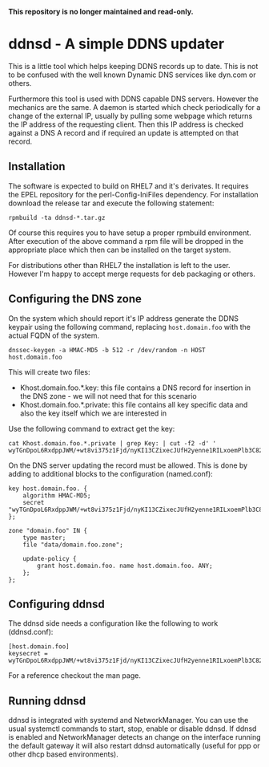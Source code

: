 **This repository is no longer maintained and read-only.**

# ddnsd - A simple DDNS updater
This is a little tool which helps keeping DDNS records up to date. This is
not to be confused with the well known Dynamic DNS services like dyn.com or
others.

Furthermore this tool is used with DDNS capable DNS servers. However the
mechanics are the same. A daemon is started which check periodically for
a change of the external IP, usually by pulling some webpage which returns
the IP address of the requesting client. Then this IP address is checked
against a DNS A record and if required an update is attempted on that 
record.

## Installation
The software is expected to build on RHEL7 and it's derivates. It requires
the EPEL repository for the perl-Config-IniFiles dependency. For 
installation download the release tar and execute the following statement:

```
rpmbuild -ta ddnsd-*.tar.gz
```

Of course this requires you to have setup a proper rpmbuild environment.
After execution of the above command a rpm file will be dropped in the
appropriate place which then can be installed on the target system.

For distributions other than RHEL7 the installation is left to the user.
However I'm happy to accept merge requests for deb packaging or others.

## Configuring the DNS zone
On the system which should report it's IP address generate the DDNS keypair 
using the following command, replacing ```host.domain.foo``` with the actual 
FQDN of the system.

```
dnssec-keygen -a HMAC-MD5 -b 512 -r /dev/random -n HOST host.domain.foo
```

This will create two files:
- Khost.domain.foo.*.key: this file contains a DNS record for insertion in 
  the DNS zone - we will not need that for this scenario
- Khost.domain.foo.*.private: this file contains all key specific data and
  also the key itself which we are interested in

Use the following command to extract get the key:
```
cat Khost.domain.foo.*.private | grep Key: | cut -f2 -d' '
wyTGnDpoL6RxdppJWM/+wt8vi375z1Fjd/nyKI13CZixecJUfH2yenne1RILxoemPlb3C82mxCWUjvBhbxjvlg==
```

On the DNS server updating the record must be allowed. This is done by adding
to additional blocks to the configuration (named.conf):
```
key host.domain.foo. {
	algorithm HMAC-MD5;
	secret "wyTGnDpoL6RxdppJWM/+wt8vi375z1Fjd/nyKI13CZixecJUfH2yenne1RILxoemPlb3C82mxCWUjvBhbxjvlg==";
};

zone "domain.foo" IN {
	type master;
	file "data/domain.foo.zone";

	update-policy {
		grant host.domain.foo. name host.domain.foo. ANY;
	};
};
```

## Configuring ddnsd
The ddnsd side needs a configuration like the following to work (ddnsd.conf):
```
[host.domain.foo]
keysecret = wyTGnDpoL6RxdppJWM/+wt8vi375z1Fjd/nyKI13CZixecJUfH2yenne1RILxoemPlb3C82mxCWUjvBhbxjvlg==
```

For a reference checkout the man page.

## Running ddnsd
ddnsd is integrated with systemd and NetworkManager. You can use the usual systemctl commands to
start, stop, enable or disable ddnsd. If ddnsd is enabled and NetworkManager detects an change on the
interface running the default gateway it will also restart ddnsd automatically (useful for ppp or
other dhcp based environments).

